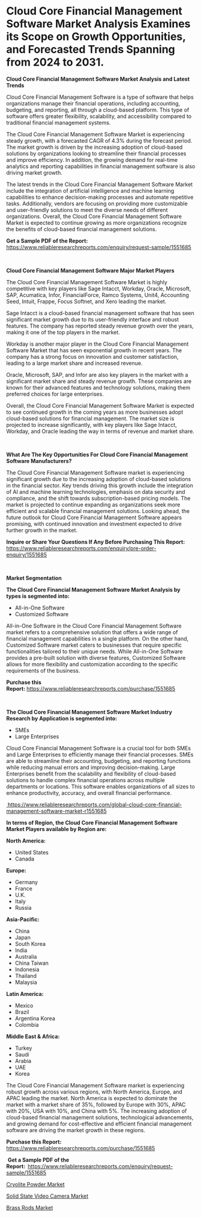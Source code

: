 <p><h1>Cloud Core Financial Management Software Market Analysis Examines its Scope on Growth Opportunities, and Forecasted Trends Spanning from 2024 to 2031.</h1></p><p><strong>Cloud Core Financial Management Software Market Analysis and Latest Trends</strong></p>
<p><p>Cloud Core Financial Management Software is a type of software that helps organizations manage their financial operations, including accounting, budgeting, and reporting, all through a cloud-based platform. This type of software offers greater flexibility, scalability, and accessibility compared to traditional financial management systems.</p><p>The Cloud Core Financial Management Software Market is experiencing steady growth, with a forecasted CAGR of 4.3% during the forecast period. The market growth is driven by the increasing adoption of cloud-based solutions by organizations looking to streamline their financial processes and improve efficiency. In addition, the growing demand for real-time analytics and reporting capabilities in financial management software is also driving market growth.</p><p>The latest trends in the Cloud Core Financial Management Software Market include the integration of artificial intelligence and machine learning capabilities to enhance decision-making processes and automate repetitive tasks. Additionally, vendors are focusing on providing more customizable and user-friendly solutions to meet the diverse needs of different organizations. Overall, the Cloud Core Financial Management Software Market is expected to continue growing as more organizations recognize the benefits of cloud-based financial management solutions.</p></p>
<p><strong>Get a Sample PDF of the Report:&nbsp;</strong> <a href="https://www.reliableresearchreports.com/enquiry/request-sample/1551685">https://www.reliableresearchreports.com/enquiry/request-sample/1551685</a></p>
<p>&nbsp;</p>
<p><strong>Cloud Core Financial Management Software Major Market Players</strong></p>
<p><p>The Cloud Core Financial Management Software Market is highly competitive with key players like Sage Intacct, Workday, Oracle, Microsoft, SAP, Acumatica, Infor, FinancialForce, Ramco Systems, Unit4, Accounting Seed, Intuit, Frappe, Focus Softnet, and Xero leading the market.</p><p>Sage Intacct is a cloud-based financial management software that has seen significant market growth due to its user-friendly interface and robust features. The company has reported steady revenue growth over the years, making it one of the top players in the market.</p><p>Workday is another major player in the Cloud Core Financial Management Software Market that has seen exponential growth in recent years. The company has a strong focus on innovation and customer satisfaction, leading to a large market share and increased revenue.</p><p>Oracle, Microsoft, SAP, and Infor are also key players in the market with a significant market share and steady revenue growth. These companies are known for their advanced features and technology solutions, making them preferred choices for large enterprises.</p><p>Overall, the Cloud Core Financial Management Software Market is expected to see continued growth in the coming years as more businesses adopt cloud-based solutions for financial management. The market size is projected to increase significantly, with key players like Sage Intacct, Workday, and Oracle leading the way in terms of revenue and market share.</p></p>
<p>&nbsp;</p>
<p><strong>What Are The Key Opportunities For Cloud Core Financial Management Software Manufacturers?</strong></p>
<p><p>The Cloud Core Financial Management Software market is experiencing significant growth due to the increasing adoption of cloud-based solutions in the financial sector. Key trends driving this growth include the integration of AI and machine learning technologies, emphasis on data security and compliance, and the shift towards subscription-based pricing models. The market is projected to continue expanding as organizations seek more efficient and scalable financial management solutions. Looking ahead, the future outlook for Cloud Core Financial Management Software appears promising, with continued innovation and investment expected to drive further growth in the market.</p></p>
<p><strong>Inquire or Share Your Questions If Any Before Purchasing This Report:</strong> <a href="https://www.reliableresearchreports.com/enquiry/pre-order-enquiry/1551685">https://www.reliableresearchreports.com/enquiry/pre-order-enquiry/1551685</a></p>
<p>&nbsp;</p>
<p><strong>Market Segmentation</strong></p>
<p><strong>The Cloud Core Financial Management Software Market Analysis by types is segmented into:</strong></p>
<p><ul><li>All-in-One Software</li><li>Customized Software</li></ul></p>
<p><p>All-in-One Software in the Cloud Core Financial Management Software market refers to a comprehensive solution that offers a wide range of financial management capabilities in a single platform. On the other hand, Customized Software market caters to businesses that require specific functionalities tailored to their unique needs. While All-in-One Software provides a pre-built solution with diverse features, Customized Software allows for more flexibility and customization according to the specific requirements of the business.</p></p>
<p><strong>Purchase this Report:&nbsp;</strong><a href="https://www.reliableresearchreports.com/purchase/1551685">https://www.reliableresearchreports.com/purchase/1551685</a></p>
<p>&nbsp;</p>
<p><strong>The Cloud Core Financial Management Software Market Industry Research by Application is segmented into:</strong></p>
<p><ul><li>SMEs</li><li>Large Enterprises</li></ul></p>
<p><p>Cloud Core Financial Management Software is a crucial tool for both SMEs and Large Enterprises to efficiently manage their financial processes. SMEs are able to streamline their accounting, budgeting, and reporting functions while reducing manual errors and improving decision-making. Large Enterprises benefit from the scalability and flexibility of cloud-based solutions to handle complex financial operations across multiple departments or locations. This software enables organizations of all sizes to enhance productivity, accuracy, and overall financial performance.</p></p>
<p><a href="https://www.reliableresearchreports.com/global-cloud-core-financial-management-software-market-r1551685">&nbsp;https://www.reliableresearchreports.com/global-cloud-core-financial-management-software-market-r1551685</a></p>
<p><strong>In terms of Region, the Cloud Core Financial Management Software Market Players available by Region are:</strong></p>
<p>
    <p> <strong> North America: </strong>
        <ul>
            <li>United States</li>
            <li>Canada</li>
        </ul>
        </p> 
    <p> <strong> Europe: </strong>
        <ul>
            <li>Germany</li>
            <li>France</li>
            <li>U.K.</li>
            <li>Italy</li>
            <li>Russia</li>
        </ul>
        </p> 
    <p> <strong> Asia-Pacific: </strong>
        <ul>
            <li>China</li>
            <li>Japan</li>
            <li>South Korea</li>
            <li>India</li>
            <li>Australia</li>
            <li>China Taiwan</li>
            <li>Indonesia</li>
            <li>Thailand</li>
            <li>Malaysia</li>
        </ul>
        </p> 
    <p> <strong> Latin America: </strong>
        <ul>
            <li>Mexico</li>
            <li>Brazil</li>
            <li>Argentina Korea</li>
            <li>Colombia</li>
        </ul>
        </p> 
    <p> <strong> Middle East & Africa: </strong>
        <ul>
            <li>Turkey</li>
            <li>Saudi</li>
            <li>Arabia</li>
            <li>UAE</li>
            <li>Korea</li>
        </ul>
    </p>
    </p>
<p><p>The Cloud Core Financial Management Software market is experiencing robust growth across various regions, with North America, Europe, and APAC leading the market. North America is expected to dominate the market with a market share of 35%, followed by Europe with 30%, APAC with 20%, USA with 10%, and China with 5%. The increasing adoption of cloud-based financial management solutions, technological advancements, and growing demand for cost-effective and efficient financial management software are driving the market growth in these regions.</p></p>
<p><strong>Purchase this Report: </strong><a href="https://www.reliableresearchreports.com/purchase/1551685">https://www.reliableresearchreports.com/purchase/1551685</a></p>
<p>&nbsp;<strong>Get a Sample PDF of the Report:&nbsp;&nbsp;</strong><a href="https://www.reliableresearchreports.com/enquiry/request-sample/1551685">https://www.reliableresearchreports.com/enquiry/request-sample/1551685</a></p>
<p><strong></strong></p>
<p><p><a href="https://www.linkedin.com/pulse/cryolite-powder-market-size-examines-its-scope-primary-focus-x3n7e?trackingId=NltkGfohohZmNoaaG0V5cg%3D%3D">Cryolite Powder Market</a></p><p><a href="https://www.linkedin.com/pulse/solid-state-video-camera-market-trends-analysis-forecasted-de2he?trackingId=R9%2Fu5qRYI6iin46lp%2B1Miw%3D%3D">Solid State Video Camera Market</a></p><p><a href="https://www.linkedin.com/pulse/brass-rods-market-goal-estimating-size-future-growth-potential-tvhbe?trackingId=G%2Bn6DMoTfvOHaz3WGUy5Mw%3D%3D">Brass Rods Market</a></p></p>